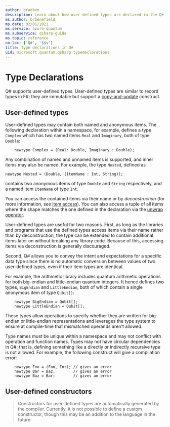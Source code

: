 ```yaml
---
author: bradben
description: Learn about how user-defined types are declared in the Q# programming language.
ms.author: brbenefield
ms.date: 02/01/2021
ms.service: azure-quantum
ms.subservice: qsharp-guide
ms.topic: reference
no-loc: ['Q#', '$$v']
title: Type declarations in Q#
uid: microsoft.quantum.qsharp.typedeclarations
---
```


# Type Declarations

Q# supports user-defined types. User-defined types are similar to record types in F#; they are immutable but support a [copy-and-update](xref:microsoft.quantum.qsharp.copyandupdateexpressions) construct. 

## User-defined types

User-defined types may contain both named and anonymous items. 
The following declaration within a namespace, for example, defines a type `Complex` which has two named items `Real` and `Imaginary`, both of type `Double`:

```qsharp
    newtype Complex = (Real: Double, Imaginary : Double);
```

Any combination of named and unnamed items is supported, and inner items may also be named. 
For example, the type `Nested`, defined as 
 
```qsharp
newtype Nested = (Double, (ItemName : Int, String)); 
```

contains two anonymous items of type `Double` and `String` respectively, and a named item `ItemName` of type `Int`.

You can access the contained items via their name or by *deconstruction* (for more information, see [item access](xref:microsoft.quantum.qsharp.itemaccessexpression#item-access-for-user-defined-types)).
You can also access a tuple of all items where the shape matches the one defined in the declaration via the [unwrap operator](xref:microsoft.quantum.qsharp.itemaccessexpression#item-access-for-user-defined-types).

User-defined types are useful for two reasons. First,
as long as the libraries and programs that use the defined types access items via their name rather than by deconstruction, the type can be extended to contain additional items later on without breaking any library code. Because of this, accessing items via deconstruction is generally discouraged.

Second, Q# allows you to convey the intent and expectations for a specific data type since there is no automatic conversion between values of two user-defined types, even if their item types are identical.

For example, the arithmetic library includes quantum arithmetic operations for both big-endian and little-endian quantum integers.
It hence defines two types, `BigEndian` and `LittleEndian`, both of which contain a single anonymous item of type `Qubit[]`:

```qsharp
    newtype BigEndian = Qubit[];
    newtype LittleEndian = Qubit[];
```

These types allow operations to specify whether they are written for big-endian or little-endian representations and leverages the type system to ensure at compile-time that mismatched operands aren't allowed.

Type names must be unique within a namespace and may not conflict with operation and function names. Types may not have circular dependencies in Q#; that is, defining something like a directly or indirectly recursive type is not allowed. For example, the following construct will give a compilation error: 

```qsharp
    newtype Foo = (Foo, Int); // gives an error
    newtype Bar = Baz;        // gives an error
    newtype Baz = Bar;        // gives an error
```

## User-defined constructors

>Constructors for user-defined types are automatically generated by the compiler. Currently, it is not possible to define a custom constructor, though this may be an addition to the language in the future.



